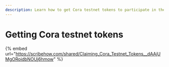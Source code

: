 ```yaml
---
description: Learn how to get Cora testnet tokens to participate in the Cora testnet
---
```


# Getting Cora testnet tokens

{% embed url="https://scribehow.com/shared/Claiming_Cora_Testnet_Tokens__dAAjUMgORoidbNOUj6hmow" %}

